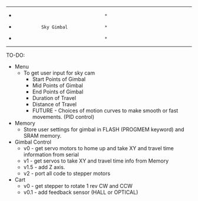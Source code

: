 *****************************************
*                                       *
*               Sky Gimbal              *
*                                       *
*****************************************

TO-DO:
- Menu
  - To get user input for sky cam
    - Start Points of Gimbal
    - Mid Points of Gimbal
    - End Points of Gimbal
    - Duration of Travel
    - Distance of Travel
    - FUTURE - Choices of motion curves to make smooth or fast movements. (PID control)
- Memory
  - Store user settings for gimbal in FLASH (PROGMEM keyword) and SRAM memory.
- Gimbal Control
  - v0 - get servo motors to home up and take XY and travel time information from serial
  - v1 - get servos to take XY and travel time info from Memory
  - v1.5 - add Z axis.
  - v2 - port all code to stepper motors
- Cart
  - v0 - get stepper to rotate 1 rev CW and CCW
  - v0.1 - add feedback sensor (HALL or OPTICAL)
